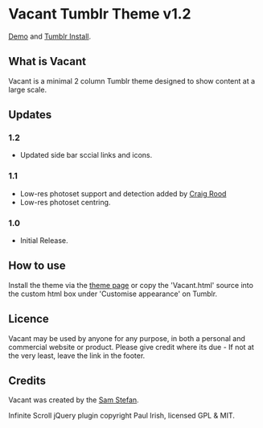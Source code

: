 # Vacant Tumblr Theme v1.2

[Demo](http://vacant.samstefan.co.uk) and
[Tumblr Install](http://www.tumblr.com/theme/31180).

## What is Vacant

Vacant is a minimal 2 column Tumblr theme designed to show content at a large scale.

## Updates

### 1.2 

* Updated side bar sccial links and icons.

### 1.1

* Low-res photoset support and detection added by [Craig Rood](http://www.craigrood.com)
* Low-res photoset centring.

### 1.0

* Initial Release.

## How to use

Install the theme via the [theme page](http://www.tumblr.com/theme/31180) or copy the 'Vacant.html' source into the custom html box under 'Customise appearance' on Tumblr.

## Licence

Vacant may be used by anyone for any purpose, in both a personal and commercial website or product. Please give credit where its due - If not at the very least, leave the link in the footer.

## Credits

Vacant was created by the [Sam Stefan](http://samstefanc.co.uk).

Infinite Scroll jQuery plugin copyright Paul Irish, licensed GPL & MIT.

